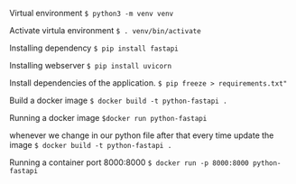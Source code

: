 Virtual environment
``
  $ python3 -m venv venv
``


Activate virtula environment
``
$ . venv/bin/activate
``


Installing dependency
``
$ pip install fastapi
``


Installing webserver
``
$ pip install uvicorn
``


Install dependencies of the application.
``
$ pip freeze > requirements.txt"
``


Build a docker image 
``
$ docker build -t python-fastapi .
``


Running a docker image
``
$docker run python-fastapi
``


whenever we change in our python file after that every time update the image
``
$ docker build -t python-fastapi .
``


Running a container port 8000:8000
``
$ docker run -p 8000:8000 python-fastapi
``





